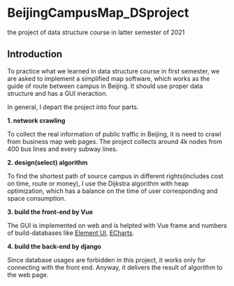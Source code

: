 # BeijingCampusMap_DSproject
the project of data structure course in latter semester of 2021

## Introduction
To practice what we learned in data structure course in first semester, we are asked to implement a simplified map software, which works as the guide of route between campus in Beijing. 
It should use proper data structure and has a GUI ineraction.

In general, I depart the project into four parts. 

**1. network crawling**

  To collect the real information of public traffic in Beijing, it is need to crawl from business map web pages. The project collects around 4k nodes from 400 bus lines and every subway lines.
  
**2. design(select) algorithm**

  To find the shortest path of source campus in different rights(includes cost on time, route or money), I use the Dijkstra algorithm with heap optimization, which has a balance on the time of 
    user corresponding and space consumption.

**3. build the front-end by Vue**

  The GUI is implemented on web and is helpted with Vue frame and numbers of build-databases 
  like [Element UI](https://element.eleme.cn/#/zh-CN/component/installation), [ECharts](https://echarts.apache.org/examples/zh/index.html#chart-type-map).

**4. build the back-end by django**

  Since database usages are forbidden in this project, it works only for connecting with the front end. Anyway, it delivers the result of algorithm to the web page.
